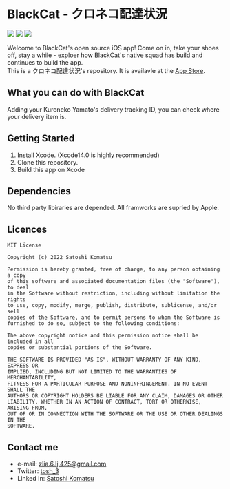 # BlackCat - クロネコ配達状況
![](https://img.shields.io/badge/Xcode-14.0%2B-blue.svg)
![](https://img.shields.io/badge/iOS-15.0%2B-blue.svg)
![](https://img.shields.io/badge/Swift-5.7%2B-orange.svg)  

Welcome to BlackCat's open source iOS app! Come on in, take your shoes off, stay a while - exploer how BlackCat's native squad has build and continues to build the app.  
This is a クロネコ配達状況's repository. It is availavle at the [App Store](https://apps.apple.com/jp/app/%E3%82%AF%E3%83%AD%E3%83%8D%E3%82%B3%E9%85%8D%E9%81%94%E7%8A%B6%E6%B3%81/id1585504785). 

## What you can do with BlackCat
Adding your Kuroneko Yamato's delivery tracking ID, you can check where your delivery item is.

## Getting Started
1. Install Xcode. (Xcode14.0 is highly recommended)
2. Clone this repository.
3. Build this app on Xcode

## Dependencies
No third party libiraries are depended. All framworks are supried by Apple.

## Licences
```
MIT License

Copyright (c) 2022 Satoshi Komatsu

Permission is hereby granted, free of charge, to any person obtaining a copy
of this software and associated documentation files (the "Software"), to deal
in the Software without restriction, including without limitation the rights
to use, copy, modify, merge, publish, distribute, sublicense, and/or sell
copies of the Software, and to permit persons to whom the Software is
furnished to do so, subject to the following conditions:

The above copyright notice and this permission notice shall be included in all
copies or substantial portions of the Software.

THE SOFTWARE IS PROVIDED "AS IS", WITHOUT WARRANTY OF ANY KIND, EXPRESS OR
IMPLIED, INCLUDING BUT NOT LIMITED TO THE WARRANTIES OF MERCHANTABILITY,
FITNESS FOR A PARTICULAR PURPOSE AND NONINFRINGEMENT. IN NO EVENT SHALL THE
AUTHORS OR COPYRIGHT HOLDERS BE LIABLE FOR ANY CLAIM, DAMAGES OR OTHER
LIABILITY, WHETHER IN AN ACTION OF CONTRACT, TORT OR OTHERWISE, ARISING FROM,
OUT OF OR IN CONNECTION WITH THE SOFTWARE OR THE USE OR OTHER DEALINGS IN THE
SOFTWARE.
```

## Contact me
- e-mail: zlia.6.lj.425@gmail.com
- Twitter: [tosh_3](https://www.linkedin.com/in/satoshi-komatsu-5a8a4a220/)
- Linked In: [Satoshi Komatsu](https://www.linkedin.com/in/satoshi-komatsu-5a8a4a220/)
